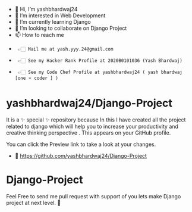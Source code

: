 - 👋 Hi, I’m yashbhardwaj24
- 👀 I’m interested in Web Development  
- 🌱 I’m currently learning Django  
- 💞️ I’m looking to collaborate on Django Project
- 📫 How to reach me 
-      👉🏻 Mail me at yash.yyy.24@gmail.com
-      👉🏻 See my Hacker Rank Profile at 2020B0101036 (Yash Bhardwaj)
-      👉🏻 See my Code Chef Profile at yashbhardwaj24 ( yash bhardwaj [one ⭐ coder ] )

# yashbhardwaj24/Django-Project
It is a ✨ special ✨ repository because In this I have created all the project related to django which will help you to increase your productivity and creative thinking perspective . This appears on your GitHub profile.

You can click the Preview link to take a look at your changes.
- 📂 https://github.com/yashbhardwaj24/Django-Project

# Django-Project
Feel Free to send me pull request with support of you lets make Django project at next level. 🥰
